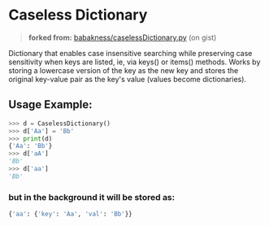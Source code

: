 # Caseless Dictionary
> **forked from:** [babakness/caselessDictionary.py](https://gist.github.com/3901174.git) (on gist)

Dictionary that enables case insensitive searching while preserving case sensitivity 
when keys are listed, ie, via keys() or items() methods. 
Works by storing a lowercase version of the key as the new key and stores the original key-value 
pair as the key's value (values become dictionaries).

## Usage Example:
```python
>>> d = CaselessDictionary()
>>> d['Aa'] = 'Bb'
>>> print(d)
{'Aa': 'Bb'}
>>> d['aA']
'Bb'
>>> d['aa']
'Bb'
```

### but in the background it will be stored as:
```python
{'aa': {'key': 'Aa', 'val': 'Bb'}}
```
